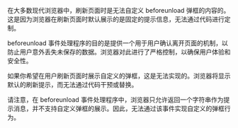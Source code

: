 在大多数现代浏览器中，刷新页面时是无法自定义 beforeunload 弹框的内容的。这是因为浏览器在刷新页面时默认展示的是固定的提示信息，无法通过代码进行定制。

beforeunload 事件处理程序的目的是提供一个用于用户确认离开页面的机制，以防止用户意外丢失未保存的数据。浏览器对此进行了严格控制，以确保用户体验和安全性。

如果你希望在用户刷新页面时展示自定义的弹框，这是无法实现的。浏览器将显示默认的刷新提示，而无法通过代码干预或替换。

请注意，在 beforeunload 事件处理程序中，浏览器只允许返回一个字符串作为提示消息，并不支持自定义弹框的展示。因此，无法通过该事件实现自定义的弹框行为。